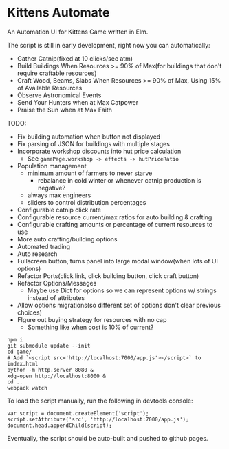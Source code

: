 # Kittens Automate

An Automation UI for Kittens Game written in Elm.

The script is still in early development, right now you can automatically:

* Gather Catnip(fixed at 10 clicks/sec atm)
* Build Buildings When Resources >= 90% of Max(for buildings that don't require craftable resources)
* Craft Wood, Beams, Slabs When Resources >= 90% of Max, Using 15% of Available Resources
* Observe Astronomical Events
* Send Your Hunters when at Max Catpower
* Praise the Sun when at Max Faith

TODO:

* Fix building automation when button not displayed
* Fix parsing of JSON for buildings with multiple stages
* Incorporate workshop discounts into hut price calculation
    * See `gamePage.workshop -> effects -> hutPriceRatio`
* Population management
    * minimum amount of farmers to never starve
        * rebalance in cold winter or whenever catnip production is negative?
    * always max engineers
    * sliders to control distribution percentages
* Configurable catnip click rate
* Configurable resource current/max ratios for auto building & crafting
* Configurable crafting amounts or percentage of current resources to use
* More auto crafting/building options
* Automated trading
* Auto research
* Fullscreen button, turns panel into large modal window(when lots of UI options)
* Refactor Ports(click link, click building button, click craft button)
* Refactor Options/Messages
    * Maybe use Dict for options so we can represent options w/ strings instead of attributes
* Allow options migrations(so different set of options don't clear previous choices)
* FIgure out buying strategy for resources with no cap
    * Something like when cost is 10% of current?


```
npm i
git submodule update --init
cd game/
# Add `<script src='http://localhost:7000/app.js'></script>` to index.html
python -m http.server 8080 &
xdg-open http://localhost:8000 &
cd ..
webpack watch
```

To load the script manually, run the following in devtools console:

```
var script = document.createElement('script');
script.setAttribute('src', 'http://localhost:7000/app.js');
document.head.appendChild(script);
```


Eventually, the script should be auto-built and pushed to github pages.
